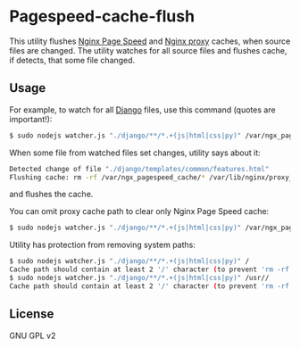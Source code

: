 Pagespeed-cache-flush
=====================

This utility flushes [Nginx Page Speed] and [Nginx proxy] caches, when source files are changed.
The utility watches for all source files and flushes cache, if detects, that some file changed.

Usage
-----
For example, to watch for all [Django] files, use this command (quotes are important!):
```sh
$ sudo nodejs watcher.js "./django/**/*.+(js|html|css|py)" /var/ngx_pagespeed_cache /var/lib/nginx/proxy_caches/myproject
```
When some file from watched files set changes, utility says about it:
```sh
Detected change of file "./django/templates/common/features.html"
Flushing cache: rm -rf /var/ngx_pagespeed_cache/* /var/lib/nginx/proxy_caches/myproject/* && touch /var/ngx_pagespeed_cache/cache.flush
```
and flushes the cache.

You can omit proxy cache path to clear only Nginx Page Speed cache:
```sh
$ sudo nodejs watcher.js "./django/**/*.+(js|html|css|py)" /var/ngx_pagespeed_cache
```

Utility has protection from removing system paths:
```sh
$ sudo nodejs watcher.js "./django/**/*.+(js|html|css|py)" /
Cache path should contain at least 2 '/' character (to prevent 'rm -rf /usr')
$ sudo nodejs watcher.js "./django/**/*.+(js|html|css|py)" /usr//
Cache path should contain at least 2 '/' character (to prevent 'rm -rf /usr')
```

[Nginx Page Speed]:https://github.com/pagespeed/ngx_pagespeed
[Nginx proxy]:http://nginx.org/en/docs/http/ngx_http_proxy_module.html#proxy_cache
[Django]:https://www.djangoproject.com/

License
----

GNU GPL v2
